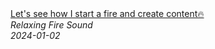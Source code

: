 <!--2024-01-14 01:04:00-->
<div class="yb">
  <a class="nodecor" href="/index.html?relaks/lets_see_how_i_start_a_fire_and_create_content">
    <img class="preview" data-videoid="LrRphy1JNcw" src="https://i.ytimg.com/vi/LrRphy1JNcw/hqdefault.jpg" align="middle" alt="">
  </a>
  <div class="inlbl text">
    <a class="nodecor" href="/index.html?relaks/lets_see_how_i_start_a_fire_and_create_content">Let's see how I start a fire and create content🔥</a><br>
    <i class="smaller2">Relaxing Fire Sound</i><br>
    <i class="smaller3">2024-01-02</i>
  </div>
</div>
